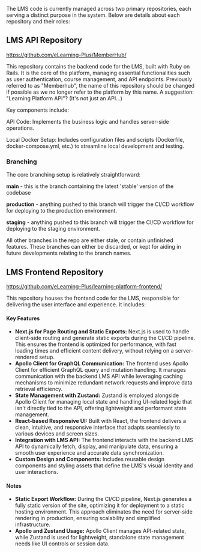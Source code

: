 The LMS code is currently managed across two primary repositories, each serving a distinct purpose in the system. Below are details about each repository and their roles:

LMS API Repository
---
https://github.com/eLearning-Plus/MemberHub/

This repository contains the backend code for the LMS, built with Ruby on Rails. It is the core of the platform, managing essential functionalities such as user authentication, course management, and API endpoints. Previously referred to as "Memberhub", the name of this repository should be changed if possible as we no longer refer to the platform by this name. A suggestion: "Learning Platform API"? (It's not just an API...)

Key components include:

API Code: Implements the business logic and handles server-side operations.

Local Docker Setup: Includes configuration files and scripts (Dockerfile, docker-compose.yml, etc.) to streamline local development and testing.

### Branching
The core branching setup is relatively straightforward:

**main** - this is the branch containing the latest 'stable' version of the codebase

**production** - anything pushed to this branch will trigger the CI/CD workflow for deploying to the production environment.

**staging** - anything pushed to this branch will trigger the CI/CD workflow for deploying to the staging environment.

All other branches in the repo are either stale, or contain unfinished features. These branches can either be discarded, or kept for aiding in future developments relating to the branch names.

LMS Frontend Repository
---
https://github.com/eLearning-Plus/learning-platform-frontend/

This repository houses the frontend code for the LMS, responsible for delivering the user interface and experience. It includes:

#### **Key Features**

-   **Next.js for Page Routing and Static Exports:** Next.js is used to handle client-side routing and generate static exports during the CI/CD pipeline. This ensures the frontend is optimized for performance, with fast loading times and efficient content delivery, without relying on a server-rendered setup.
-   **Apollo Client for GraphQL Communication:** The frontend uses Apollo Client for efficient GraphQL query and mutation handling. It manages communication with the backend LMS API while leveraging caching mechanisms to minimize redundant network requests and improve data retrieval efficiency.
-   **State Management with Zustand:** Zustand is employed alongside Apollo Client for managing local state and handling UI-related logic that isn't directly tied to the API, offering lightweight and performant state management.
-   **React-based Responsive UI:** Built with React, the frontend delivers a clean, intuitive, and responsive interface that adapts seamlessly to various devices and screen sizes.
-   **Integration with LMS API:** The frontend interacts with the backend LMS API to dynamically fetch, display, and manipulate data, ensuring a smooth user experience and accurate data synchronization.
-   **Custom Design and Components:** Includes reusable design components and styling assets that define the LMS's visual identity and user interactions.

#### **Notes**

-   **Static Export Workflow:** During the CI/CD pipeline, Next.js generates a fully static version of the site, optimizing it for deployment to a static hosting environment. This approach eliminates the need for server-side rendering in production, ensuring scalability and simplified infrastructure.
-   **Apollo and Zustand Usage:** Apollo Client manages API-related state, while Zustand is used for lightweight, standalone state management needs like UI controls or session data.
